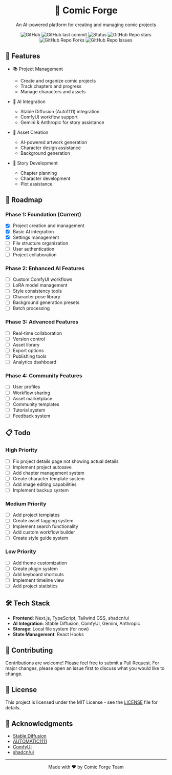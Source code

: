 <div align="center">
  <h1>🎨 Comic Forge</h1>
  <p>An AI-powered platform for creating and managing comic projects</p>
  
  ![GitHub](https://img.shields.io/github/license/karrot0/Comic-Forge)
  ![GitHub last commit](https://img.shields.io/github/last-commit/karrot0/Comic-Forge)
  ![Status](https://img.shields.io/badge/status-in%20development-orange)
  ![GitHub Repo stars](https://img.shields.io/github/stars/karrot0/Comic-Forge?style=social)
  ![GitHub Repo Forks](https://img.shields.io/github/forks/karrot0/Comic-Forge?style=social)
  ![GitHub Repo Issues](https://img.shields.io/github/issues/karrot0/Comic-Forge)
</div>

## 🌟 Features

- 📚 Project Management
  - Create and organize comic projects
  - Track chapters and progress
  - Manage characters and assets
  
- 🤖 AI Integration
  - Stable Diffusion (Auto1111) integration
  - ComfyUI workflow support
  - Gemini & Anthropic for story assistance
  
- 🎨 Asset Creation
  - AI-powered artwork generation
  - Character design assistance
  - Background generation
  
- 📝 Story Development
  - Chapter planning
  - Character development
  - Plot assistance

## 🚀 Roadmap

### Phase 1: Foundation (Current)
- [x] Project creation and management
- [x] Basic AI integration
- [x] Settings management
- [ ] File structure organization
- [ ] User authentication
- [ ] Project collaboration

### Phase 2: Enhanced AI Features
- [ ] Custom ComfyUI workflows
- [ ] LoRA model management
- [ ] Style consistency tools
- [ ] Character pose library
- [ ] Background generation presets
- [ ] Batch processing

### Phase 3: Advanced Features
- [ ] Real-time collaboration
- [ ] Version control
- [ ] Asset library
- [ ] Export options
- [ ] Publishing tools
- [ ] Analytics dashboard

### Phase 4: Community Features
- [ ] User profiles
- [ ] Workflow sharing
- [ ] Asset marketplace
- [ ] Community templates
- [ ] Tutorial system
- [ ] Feedback system

## 📋 Todo

### High Priority
- [ ] Fix project details page not showing actual details
- [ ] Implement project autosave
- [ ] Add chapter management system
- [ ] Create character template system
- [ ] Add image editing capabilities
- [ ] Implement backup system

### Medium Priority
- [ ] Add project templates
- [ ] Create asset tagging system
- [ ] Implement search functionality
- [ ] Add custom workflow builder
- [ ] Create style guide system

### Low Priority
- [ ] Add theme customization
- [ ] Create plugin system
- [ ] Add keyboard shortcuts
- [ ] Implement timeline view
- [ ] Add project statistics

## 🛠️ Tech Stack

- **Frontend**: Next.js, TypeScript, Tailwind CSS, shadcn/ui
- **AI Integration**: Stable Diffusion, ComfyUI, Gemini, Anthropic
- **Storage**: Local file system (for now)
- **State Management**: React Hooks

## 🤝 Contributing

Contributions are welcome! Please feel free to submit a Pull Request. For major changes, please open an issue first to discuss what you would like to change.

## 📝 License

This project is licensed under the MIT License - see the [LICENSE](LICENSE) file for details.

## 🙏 Acknowledgments

- [Stable Diffusion](https://github.com/CompVis/stable-diffusion)
- [AUTOMATIC1111](https://github.com/AUTOMATIC1111/stable-diffusion-webui)
- [ComfyUI](https://github.com/comfyanonymous/ComfyUI)
- [shadcn/ui](https://ui.shadcn.com/)

---

<div align="center">
  Made with ❤️ by Comic Forge Team
</div> 